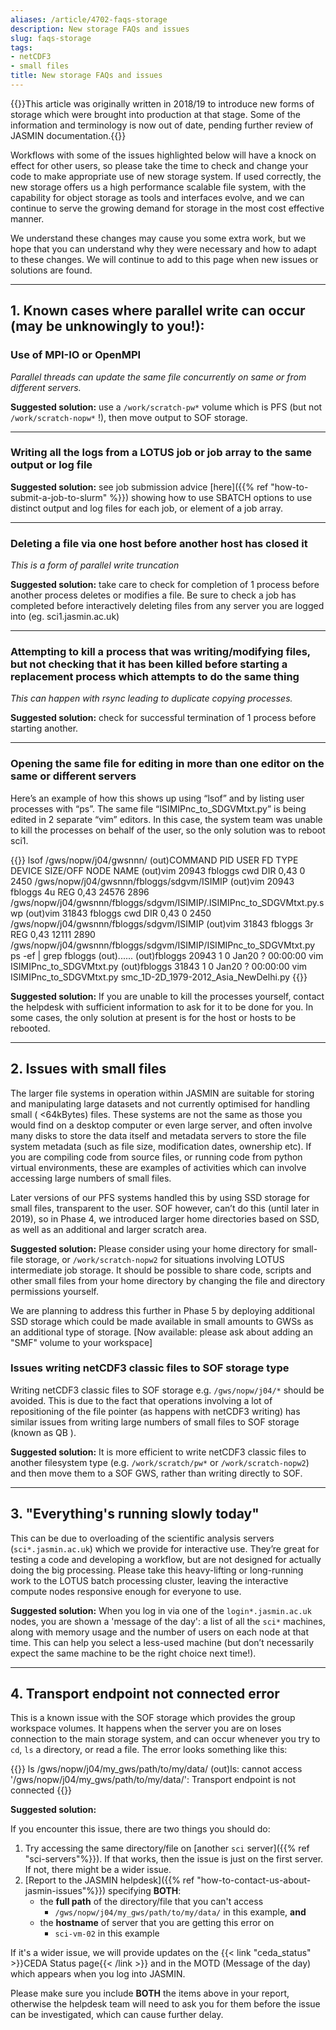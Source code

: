 ```yaml
---
aliases: /article/4702-faqs-storage
description: New storage FAQs and issues
slug: faqs-storage
tags:
- netCDF3
- small files
title: New storage FAQs and issues
---
```


{{<alert alert-type="info">}}This article was originally written in 2018/19 to introduce new forms of storage which were brought into production at that stage. Some of the information and terminology is now out of date, pending further review of JASMIN documentation.{{</alert>}}

Workflows with some of the issues highlighted below will have a knock on
effect for other users, so please take the time to check and change your code
to make appropriate use of new storage system. If used correctly, the new
storage offers us a high performance scalable file system, with the capability
for object storage as tools and interfaces evolve, and we can continue to
serve the growing demand for storage in the most cost effective manner.

We understand these changes may cause you some extra work, but we hope that
you can understand why they were necessary and how to adapt to these changes.
We will continue to add to this page when new issues or solutions are found.

---

## 1\. Known cases where parallel write can occur (may be unknowingly to you!):

### Use of MPI-IO or OpenMPI

_Parallel threads can update the same file concurrently on same or from
different servers._

**Suggested solution:** use a `/work/scratch-pw*` volume which is PFS (but not
`/work/scratch-nopw*` !), then move output to SOF storage.

---

### Writing all the logs from a LOTUS job or job array to the same output or log file

**Suggested solution:** see job submission advice 
[here]({{% ref "how-to-submit-a-job-to-slurm" %}}) showing how to use SBATCH options to use distinct output and log files for each job, or element of a job array.

---

### Deleting a file via one host before another host has closed it

_This is a form of parallel write truncation_

**Suggested solution:** take care to check for completion of 1 process before
another process deletes or modifies a file. Be sure to check a job has
completed before interactively deleting files from any server you are logged
into (eg. sci1.jasmin.ac.uk)

---

### Attempting to kill a process that was writing/modifying files, but not checking that it has been killed before starting a replacement process which attempts to do the same thing

_This can happen with rsync leading to duplicate copying processes._

**Suggested solution:** check for successful termination of 1 process before
starting another.

---

### Opening the same file for editing in more than one editor on the same or different servers

Here’s an example of how this shows up using “lsof” and by listing user
processes with “ps”. The same file “ISIMIPnc_to_SDGVMtxt.py” is being edited
in 2 separate “vim” editors. In this case, the system team was unable to kill
the processes on behalf of the user, so the only solution was to reboot sci1.
 
{{<command user="user" host="sci-vm-01">}}
lsof /gws/nopw/j04/gwsnnn/
(out)COMMAND   PID     USER   FD   TYPE DEVICE SIZE/OFF NODE NAME
(out)vim     20943 fbloggs  cwd    DIR   0,43        0 2450 /gws/nopw/j04/gwsnnn/fbloggs/sdgvm/ISIMIP
(out)vim     20943 fbloggs    4u   REG   0,43    24576 2896 /gws/nopw/j04/gwsnnn/fbloggs/sdgvm/ISIMIP/.ISIMIPnc_to_SDGVMtxt.py.swp
(out)vim     31843 fbloggs  cwd    DIR   0,43        0 2450 /gws/nopw/j04/gwsnnn/fbloggs/sdgvm/ISIMIP
(out)vim     31843 fbloggs    3r   REG   0,43    12111 2890 /gws/nopw/j04/gwsnnn/fbloggs/sdgvm/ISIMIP/ISIMIPnc_to_SDGVMtxt.py
ps -ef | grep fbloggs
(out)......
(out)fbloggs 20943     1  0 Jan20 ?        00:00:00 vim ISIMIPnc_to_SDGVMtxt.py
(out)fbloggs 31843     1  0 Jan20 ?        00:00:00 vim ISIMIPnc_to_SDGVMtxt.py smc_1D-2D_1979-2012_Asia_NewDelhi.py
{{</command>}}

**Suggested solution:** If you are unable to kill the processes yourself,
contact the helpdesk with sufficient information to ask for it to be done for
you. In some cases, the only solution at present is for the host or hosts to
be rebooted.

---

## 2\. Issues with small files

The larger file systems in operation within JASMIN are suitable for storing
and manipulating large datasets and not currently optimised for handling small
( <64kBytes) files. These systems are not the same as those you would find on
a desktop computer or even large server, and often involve many disks to store
the data itself and metadata servers to store the file system metadata (such
as file size, modification dates, ownership etc). If you are compiling code
from source files, or running code from python virtual environments, these are
examples of activities which can involve accessing large numbers of small
files.

Later versions of our PFS systems handled this by using SSD storage for small
files, transparent to the user. SOF however, can’t do this (until later in
2019), so in Phase 4, we introduced larger home directories based on SSD, as
well as an additional and larger scratch area.

**Suggested solution:** Please consider using your home directory for small-
file storage, or `/work/scratch-nopw2` for situations involving LOTUS
intermediate job storage. It should be possible to share code, scripts and
other small files from your home directory by changing the file and directory
permissions yourself.

We are planning to address this further in Phase 5 by deploying additional SSD
storage which could be made available in small amounts to GWSs as an
additional type of storage. [Now available: please ask about adding an "SMF" volume to your workspace]

### Issues writing netCDF3 classic files to SOF storage type

Writing netCDF3 classic files to SOF storage e.g. `/gws/nopw/j04/*` should be
avoided. This is due to the fact that operations involving a lot of
repositioning of the file pointer (as happens with netCDF3 writing) has
similar issues from writing large numbers of small files to SOF storage (known
as QB ).

**Suggested solution:** It is more efficient to write netCDF3 classic files to
another filesystem type (e.g. `/work/scratch/pw*` or `/work/scratch-nopw2`) and then move them to a SOF GWS, rather than writing directly to SOF.

---

## 3\. "Everything's running slowly today"

This can be due to overloading of the scientific analysis servers
(`sci*.jasmin.ac.uk`) which we provide for interactive use. They’re great
for testing a code and developing a workflow, but are not designed for
actually doing the big processing. Please take this heavy-lifting or
long-running work to the LOTUS batch processing cluster, leaving the
interactive compute nodes responsive enough for everyone to use.

**Suggested solution:** When you log in via one of the `login*.jasmin.ac.uk`
nodes, you are shown a 'message of the day': a list of all the `sci*` machines,
along with memory usage and the number of users on each node at that time.
This can help you select a less-used machine (but don’t necessarily expect the
same machine to be the right choice next time!).

---

## 4\. Transport endpoint not connected error

This is a known issue with the SOF storage which provides the group workspace volumes. It happens when the server you are on loses connection to the main storage system, and can occur whenever you try to `cd`, `ls` a directory, or read a file. The error looks something like this:

{{<command user="user" host="sci-vm-02">}}
ls /gws/nopw/j04/my_gws/path/to/my/data/
(out)ls: cannot access '/gws/nopw/j04/my_gws/path/to/my/data/': Transport endpoint is not connected
{{</command>}}

**Suggested solution:**

If you encounter this issue, there are two things you should do:

1. Try accessing the same directory/file on [another `sci` server]({{% ref "sci-servers"%}}). If that works, then the issue is just on the first server. If not, there might be a wider issue.
2. [Report to the JASMIN helpdesk]({{% ref "how-to-contact-us-about-jasmin-issues"%}}) specifying **BOTH**:
    - the **full path** of the directory/file that you can't access
      - `/gws/nopw/j04/my_gws/path/to/my/data/` in this example, **and**
    - the **hostname** of server that you are getting this error on
      - `sci-vm-02` in this example

If it's a wider issue, we will provide updates on the {{< link "ceda_status" >}}CEDA Status page{{< /link >}} and in the MOTD (Message of the day) which appears when you log into JASMIN.

Please make sure you include **BOTH** the items above in your report, otherwise the helpdesk team will need to ask you for them before the issue can be investigated, which can cause further delay.
